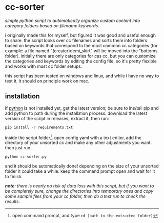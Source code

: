 # **cc-sorter**
*simple python script to automatically organize custom content into category folders based on filename keywords.*

i originally made this for myself, but figured it was good and useful enough to share. the script looks over cc filenames and sorts them into folders based on keywords that correspond to the most common cc categories (for example: a file named "(creator)demi_skirt" will be moved into the "bottoms folder). 
initially there are only categories for cas cc, but you can customize the categories and keywords by editing the config file, so it's pretty flexible and works with most cc folder setups.

this script has been tested on windows and linux, and while i have no way to test it, it should on principle work on mac.
## installation
if [python]( https://www.python.org/downloads/) is not installed yet, get the latest version; be sure to ins/tall pip and add python to path during the installation process.
download the latest version of the script in releases, extract it, then run:
```bash
pip install -r requirements.txt
```
inside the script folder[^1]. open config.yaml with a text editor, add the directory of your unsorted cc and make any other adjustments you want. then just run:
```bash
python cc-sorter.py
```
and it should be automatically done! depending on the size of your unsorted folder it could take a while: keep the command prompt open and wait for it to finish.

[^1]: open command prompt, and type `cd (path to the extracted folder)`

***note**: there is nearly no risk of data loss with this script, but if you want to be completely sure, change the directories into temporary ones and copy some sample files from your cc folder, then do a test run to check the results.*
